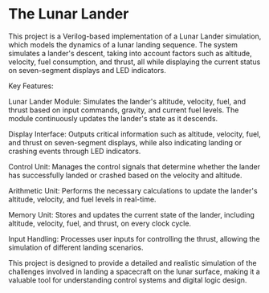 # The Lunar Lander
This project is a Verilog-based implementation of a Lunar Lander simulation, which models the dynamics of a lunar landing sequence. The system simulates a lander's descent, 
taking into account factors such as altitude, velocity, fuel consumption, and thrust, all while displaying the current status on seven-segment displays and LED indicators.

Key Features:

Lunar Lander Module: Simulates the lander's altitude, velocity, fuel, and thrust based on input commands, gravity, and current fuel levels. The module 
continuously updates the lander's state as it descends.

Display Interface: Outputs critical information such as altitude, velocity, fuel, and thrust on seven-segment displays, while also indicating landing or 
crashing events through LED indicators.

Control Unit: Manages the control signals that determine whether the lander has successfully landed or crashed based on the velocity and altitude.

Arithmetic Unit: Performs the necessary calculations to update the lander's altitude, velocity, and fuel levels in real-time.

Memory Unit: Stores and updates the current state of the lander, including altitude, velocity, fuel, and thrust, on every clock cycle.

Input Handling: Processes user inputs for controlling the thrust, allowing the simulation of different landing scenarios.

This project is designed to provide a detailed and realistic simulation of the challenges involved in landing a spacecraft on the lunar surface, making 
it a valuable tool for understanding control systems and digital logic design.
